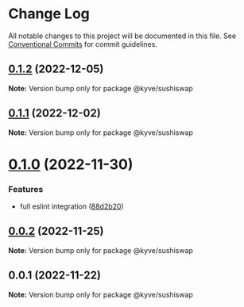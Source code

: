 # Change Log

All notable changes to this project will be documented in this file.
See [Conventional Commits](https://conventionalcommits.org) for commit guidelines.

## [0.1.2](https://github.com/KYVENetwork/node/compare/@kyve/sushiswap@0.1.1...@kyve/sushiswap@0.1.2) (2022-12-05)

**Note:** Version bump only for package @kyve/sushiswap

## [0.1.1](https://github.com/KYVENetwork/node/compare/@kyve/sushiswap@0.1.0...@kyve/sushiswap@0.1.1) (2022-12-02)

**Note:** Version bump only for package @kyve/sushiswap

# [0.1.0](https://github.com/KYVENetwork/node/compare/@kyve/sushiswap@0.0.2...@kyve/sushiswap@0.1.0) (2022-11-30)

### Features

- full eslint integration ([88d2b20](https://github.com/KYVENetwork/node/commit/88d2b201d08d820664dbefd6eab766a176fce2cf))

## [0.0.2](https://github.com/KYVENetwork/node/compare/@kyve/sushiswap@0.0.1...@kyve/sushiswap@0.0.2) (2022-11-25)

**Note:** Version bump only for package @kyve/sushiswap

## 0.0.1 (2022-11-22)

**Note:** Version bump only for package @kyve/sushiswap

